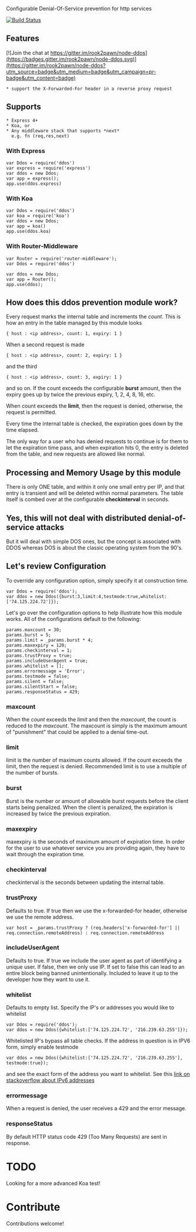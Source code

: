 Configurable Denial-Of-Service prevention for http services

[![Build Status](https://travis-ci.org/rook2pawn/node-ddos.svg?branch=master)](https://travis-ci.org/rook2pawn/node-ddos)


## Features

[![Join the chat at https://gitter.im/rook2pawn/node-ddos](https://badges.gitter.im/rook2pawn/node-ddos.svg)](https://gitter.im/rook2pawn/node-ddos?utm_source=badge&utm_medium=badge&utm_campaign=pr-badge&utm_content=badge)

    * support the X-Forwarded-For header in a reverse proxy request 

## Supports

    * Express 4+
    * Koa, or 
    * Any middleware stack that supports *next* 
      e.g. fn (req,res,next)

### With Express

    var Ddos = require('ddos')
    var express = require('express')    
    var ddos = new Ddos;
    var app = express();
    app.use(ddos.express)

### With Koa 

    var Ddos = require('ddos')
    var koa = require('koa')    
    var ddos = new Ddos;
    var app = koa()
    app.use(ddos.koa)


### With Router-Middleware

    var Router = require('router-middleware');
    var Ddos = require('ddos')

    var ddos = new Ddos;
    var app = Router();
    app.use(ddos);    


## How does this ddos prevention module work?

Every request marks the internal table and increments the *count*.
This is how an entry in the table managed by this module looks

    { host : <ip address>, count: 1, expiry: 1 }

When a second request is made

    { host : <ip address>, count: 2, expiry: 1 }

and the third 

    { host : <ip address>, count: 3, expiry: 1 }

and so on. If the count exceeds the configurable **burst** amount, then the expiry goes up by twice the previous expiry, 1, 2, 4, 8, 16, etc.

When count exceeds the **limit**, then the request is denied, otherwise, the request is permitted.

Every time the internal table is checked, the expiration goes down by the time elapsed.

The only way for a user who has denied requests to continue is for them to let the expiration time pass, and when expiration hits 0, the entry is deleted from the table, and new requests are allowed like normal.

## Processing and Memory Usage by this module

There is only ONE table, and within it only one small entry per IP, and that entry is transient and will be deleted within normal parameters. The table itself is combed over at the configurable **checkinterval** in seconds.

## Yes, this will not deal with distributed denial-of-service attacks

But it will deal with simple DOS ones, but the concept is associated with DDOS whereas DOS is about the classic operating system from the 90's.


## Let's review Configuration

To override any configuration option, simply specify it at construction time.

    var Ddos = require('ddos');
    var ddos = new Ddos({burst:3,limit:4,testmode:true,whitelist:['74.125.224.72']});

Let's go over the configuration options to help illustrate how this module works.
All of the configurations default to the following:

    params.maxcount = 30;
    params.burst = 5;
    params.limit = _params.burst * 4;  
    params.maxexpiry = 120;
    params.checkinterval = 1;
    params.trustProxy = true;
    params.includeUserAgent = true;
    params.whitelist = [];
    params.errormessage = 'Error';
    params.testmode = false;
    params.silent = false;
    params.silentStart = false;
    params.responseStatus = 429;

### maxcount

When the *count* exceeds the *limit* and then the *maxcount*, the count is reduced to the *maxcount*. The maxcount is simply is the maximum amount of "punishment" that could be applied to a denial time-out.  

### limit 

limit is the number of maximum counts allowed. If the count exceeds the limit, then the request is denied.
Recommended limit is to use a multiple of the number of bursts.


### burst

Burst is the number or amount of allowable burst requests before the client starts being penalized.
When the client is penalized, the expiration is increased by twice the previous expiration.


### maxexpiry

maxexpiry is the seconds of maximum amount of expiration time. 
In order for the user to use whatever service you are providing again, they have to wait through the expiration time.


### checkinterval

checkinterval is the seconds between updating the internal table. 

### trustProxy

Defaults to true. If true then we use the x-forwarded-for header, otherwise we use the remote address.

    var host = _params.trustProxy ? (req.headers['x-forwarded-for'] || req.connection.remoteAddress) : req.connection.remoteAddress

### includeUserAgent

Defaults to true. If true we include the user agent as part of identifying a unique user. If false, then we only use IP. If set to false
this can lead to an entire block being banned unintentionally. Included to leave it up to the developer how they want to use it.


### whitelist

Defaults to empty list. Specify the IP's or addresses you would like to whitelist

    var Ddos = require('ddos');
    var ddos = new Ddos({whitelist:['74.125.224.72', '216.239.63.255']});

Whitelisted IP's bypass all table checks. If the address in question is in IPV6 form, simply enable testmode

    var ddos = new Ddos({whitelist:['74.125.224.72', '216.239.63.255'], testmode:true});

and see the exact form of the address you want to whitelist. See this [link on stackoverflow about IPv6 addresses](http://stackoverflow.com/questions/29411551/express-js-req-ip-is-returning-ffff127-0-0-1)


### errormessage

When a request is denied, the user receives a 429 and the error message.

### responseStatus

By default HTTP status code 429 (Too Many Requests) are sent in response.



TODO
====

Looking for a more advanced Koa test!



Contribute
==========

Contributions welcome!
